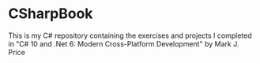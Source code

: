 # CSharpBook
This is my C# repository containing the exercises and projects I completed in "C# 10 and .Net 6: Modern Cross-Platform Development" by Mark J. Price
